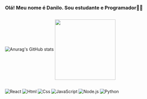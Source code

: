 ### Olá! Meu nome é Danilo. Sou estudante e Programador👋🏻
##
![Anurag's GitHub stats](https://github-readme-stats.vercel.app/api?username=DaniloRuan&show_icons=true&theme=dark)
<a href="https://github.com/DaniloRuan/">
  <img height=200 align="center" src="https://github-readme-stats.vercel.app/api/top-langs?username=DaniloRuan&layout=compact&langs_count=8&theme=dark&card_width=320" />
</a>

##


![React](https://img.shields.io/badge/React-20232A?style=for-the-badge&logo=react&logoColor=61DAFB
)
![Html](https://img.shields.io/badge/HTML5-E34F26?style=for-the-badge&logo=html5&logoColor=white
)
![Css](https://img.shields.io/badge/CSS-239120?&style=for-the-badge&logo=css3&logoColor=white
)
![JavaScript](https://img.shields.io/badge/JavaScript-F7DF1E?style=for-the-badge&logo=javascript&logoColor=black
)
![Node.js](https://img.shields.io/badge/Node.js-43853D?style=for-the-badge&logo=node.js&logoColor=white)
![Python](https://img.shields.io/badge/Python-3776AB?style=for-the-badge&logo=python&logoColor=white)




